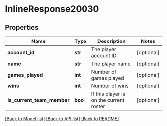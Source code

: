 # InlineResponse20030

## Properties
Name | Type | Description | Notes
------------ | ------------- | ------------- | -------------
**account_id** | **str** | The player account ID | [optional] 
**name** | **str** | The player name | [optional] 
**games_played** | **int** | Number of games played | [optional] 
**wins** | **int** | Number of wins | [optional] 
**is_current_team_member** | **bool** | If this player is on the current roster | [optional] 

[[Back to Model list]](../README.md#documentation-for-models) [[Back to API list]](../README.md#documentation-for-api-endpoints) [[Back to README]](../README.md)


